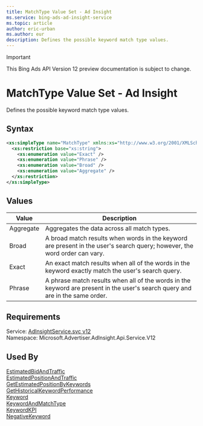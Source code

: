 ```yaml
---
title: MatchType Value Set - Ad Insight
ms.service: bing-ads-ad-insight-service
ms.topic: article
author: eric-urban
ms.author: eur
description: Defines the possible keyword match type values.
---
```

> [!IMPORTANT]
> This Bing Ads API Version 12 preview documentation is subject to change.

# MatchType Value Set - Ad Insight
Defines the possible keyword match type values.

## Syntax
```xml
<xs:simpleType name="MatchType" xmlns:xs="http://www.w3.org/2001/XMLSchema">
  <xs:restriction base="xs:string">
    <xs:enumeration value="Exact" />
    <xs:enumeration value="Phrase" />
    <xs:enumeration value="Broad" />
    <xs:enumeration value="Aggregate" />
  </xs:restriction>
</xs:simpleType>
```

## <a name="values"></a>Values

|Value|Description|
|-----------|---------------|
|<a name="aggregate"></a>Aggregate|Aggregates the data across all match types.|
|<a name="broad"></a>Broad|A broad match results when words in the keyword are present in the user's search query; however, the word order can vary.|
|<a name="exact"></a>Exact|An exact match results when all of the words in the keyword exactly match the user's search query.|
|<a name="phrase"></a>Phrase|A phrase match results when all of the words in the keyword are present in the user's search query and are in the same order.|

## Requirements
Service: [AdInsightService.svc v12](https://adinsight.api.bingads.microsoft.com/Api/Advertiser/AdInsight/v11/AdInsightService.svc)  
Namespace: Microsoft.Advertiser.AdInsight.Api.Service.V12  

## Used By
[EstimatedBidAndTraffic](estimatedbidandtraffic.md)  
[EstimatedPositionAndTraffic](estimatedpositionandtraffic.md)  
[GetEstimatedPositionByKeywords](getestimatedpositionbykeywords.md)  
[GetHistoricalKeywordPerformance](gethistoricalkeywordperformance.md)  
[Keyword](keyword.md)  
[KeywordAndMatchType](keywordandmatchtype.md)  
[KeywordKPI](keywordkpi.md)  
[NegativeKeyword](negativekeyword.md)  
